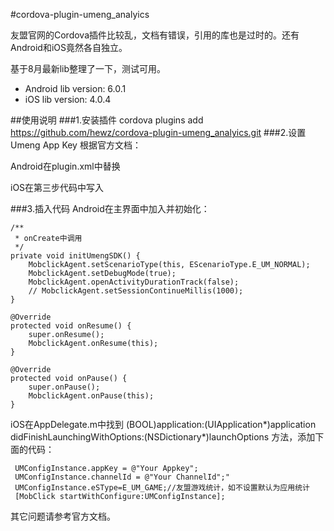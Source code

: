 #cordova-plugin-umeng_analyics

友盟官网的Cordova插件比较乱，文档有错误，引用的库也是过时的。还有Android和iOS竟然各自独立。

基于8月最新lib整理了一下，测试可用。
  
* Android lib version: 6.0.1
* iOS lib version: 4.0.4

##使用说明
###1.安装插件
cordova plugins add https://github.com/hewz/cordova-plugin-umeng_analyics.git
###2.设置Umeng App Key
根据官方文档：

Android在plugin.xml中替换

iOS在第三步代码中写入

###3.插入代码
Android在主界面中加入并初始化：

```
/**
 * onCreate中调用
 */
private void initUmengSDK() {
    MobclickAgent.setScenarioType(this, EScenarioType.E_UM_NORMAL);
    MobclickAgent.setDebugMode(true);
    MobclickAgent.openActivityDurationTrack(false);
    // MobclickAgent.setSessionContinueMillis(1000);
}

@Override
protected void onResume() {
    super.onResume();
    MobclickAgent.onResume(this);
}

@Override
protected void onPause() {
    super.onPause();
    MobclickAgent.onPause(this);
}
```

iOS在AppDelegate.m中找到 (BOOL)application:(UIApplication*)application didFinishLaunchingWithOptions:(NSDictionary*)launchOptions 方法，添加下面的代码：

```
 UMConfigInstance.appKey = @"Your Appkey";  
 UMConfigInstance.channelId = @"Your ChannelId";"  
 UMConfigInstance.eSType=E_UM_GAME;//友盟游戏统计，如不设置默认为应用统计  
 [MobClick startWithConfigure:UMConfigInstance];
```

其它问题请参考官方文档。